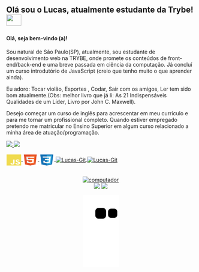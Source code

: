 ## Olá sou o Lucas, atualmente estudante da Trybe! <img height="30" width="40" src="https://emojipedia-us.s3.dualstack.us-west-1.amazonaws.com/thumbs/120/twitter/322/waving-hand_1f44b.png">
#### Olá, seja bem-vindo (a)!

Sou natural de São Paulo(SP), atualmente, sou estudante de desenvolvimento web na TRYBE, onde promete os conteúdos de front-end/back-end e uma breve passada em ciência da computação. Já concluí um curso introdutório de JavaScript (creio que tenho muito o que aprender ainda). 

Eu adoro: Tocar violão, Esportes , Codar,  Sair com os amigos, Ler tem sido bom atualmente.(Obs: melhor livro que já li: As 21 Indispensáveis Qualidades de um Líder, Livro por John C. Maxwell).

Desejo começar um curso de inglês para acrescentar em meu currículo e para me tornar um profissional completo. Quando estiver empregado pretendo me matricular no Ensino Superior em algum curso relacionado a minha área de atuação/programação.

  <a href="https://github.com/Lucdomingues">
  <img height="180em" src="https://github-readme-stats.vercel.app/api?username=Lucdomingues&show_icons=true&theme=dark&include_all_commits=false&count_private=true"/>
  <img height="180em" src="https://github-readme-stats.vercel.app/api/top-langs/?username=Lucdomingues&layout=compact&langs_count=7&theme=dark"/>
</div>
<div style="display: inline_block"><br>
  <img align="center" alt="Lucas-Js" height="30" width="40" src="https://raw.githubusercontent.com/devicons/devicon/master/icons/javascript/javascript-plain.svg">
  <img align="center" alt="Lucas-HTML" height="30" width="40" src="https://raw.githubusercontent.com/devicons/devicon/master/icons/html5/html5-original.svg">
  <img align="center" alt="Lucas-CSS" height="30" width="40" src="https://raw.githubusercontent.com/devicons/devicon/master/icons/css3/css3-original.svg">
  <img align="center" alt="Lucas-Git" height="30" width="40"  src="https://cdn.jsdelivr.net/gh/devicons/devicon/icons/git/git-original.svg" />
  <img align="center" alt="Lucas-Git" height="30" width="40" src="https://cdn.jsdelivr.net/gh/devicons/devicon/icons/github/github-original.svg" />   
</div>
  
  ##
  <center> <img  alt="computador" src="https://emojipedia-us.s3.dualstack.us-west-1.amazonaws.com/thumbs/120/google/313/laptop_1f4bb.png"> </center>
<div align="center"> 
  <a href="https://instagram.com/luc.zs" target="_blank"><img src="https://img.shields.io/badge/-Instagram-%23E4405F?style=for-the-badge&logo=instagram&logoColor=white" target="_blank"></a>
  <a href="https://www.linkedin.com/in/lucas-camargo-domingues-4977a8237/" target="_blank"><img src="https://img.shields.io/badge/-LinkedIn-%230077B5?style=for-the-badge&logo=linkedin&logoColor=white" target="_blank"></a> 
 
   ![Snake animation](https://github.com/Lucdomingues/Lucdomingues/blob/output/github-contribution-grid-snake.svg)
  </div>
  
